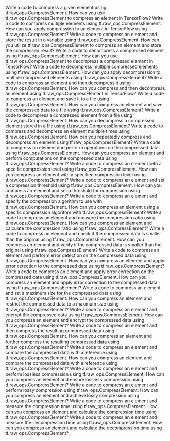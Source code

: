 Write a code to compress a given element using tf.raw_ops.CompressElement.
How can you use tf.raw_ops.CompressElement to compress an element in TensorFlow?
Write a code to compress multiple elements using tf.raw_ops.CompressElement.
How can you apply compression to an element in TensorFlow using tf.raw_ops.CompressElement?
Write a code to compress an element and store the result in a variable using tf.raw_ops.CompressElement.
How can you utilize tf.raw_ops.CompressElement to compress an element and store the compressed result?
Write a code to decompress a compressed element using tf.raw_ops.CompressElement.
How can you use tf.raw_ops.CompressElement to decompress a compressed element in TensorFlow?
Write a code to decompress multiple compressed elements using tf.raw_ops.CompressElement.
How can you apply decompression to multiple compressed elements using tf.raw_ops.CompressElement?
Write a code to compress an element and then decompress it using tf.raw_ops.CompressElement.
How can you compress and then decompress an element using tf.raw_ops.CompressElement in TensorFlow?
Write a code to compress an element and save it to a file using tf.raw_ops.CompressElement.
How can you compress an element and save the compressed data to a file using tf.raw_ops.CompressElement?
Write a code to decompress a compressed element from a file using tf.raw_ops.CompressElement.
How can you decompress a compressed element stored in a file using tf.raw_ops.CompressElement?
Write a code to compress and decompress an element multiple times using tf.raw_ops.CompressElement.
How can you repeatedly compress and decompress an element using tf.raw_ops.CompressElement?
Write a code to compress an element and perform operations on the compressed data using tf.raw_ops.CompressElement.
How can you compress an element and perform computations on the compressed data using tf.raw_ops.CompressElement?
Write a code to compress an element with a specific compression level using tf.raw_ops.CompressElement.
How can you compress an element with a specified compression level using tf.raw_ops.CompressElement?
Write a code to compress an element and set a compression threshold using tf.raw_ops.CompressElement.
How can you compress an element and set a threshold for compression using tf.raw_ops.CompressElement?
Write a code to compress an element and specify the compression algorithm to use with tf.raw_ops.CompressElement.
How can you compress an element using a specific compression algorithm with tf.raw_ops.CompressElement?
Write a code to compress an element and measure the compression ratio using tf.raw_ops.CompressElement.
How can you compress an element and calculate the compression ratio using tf.raw_ops.CompressElement?
Write a code to compress an element and check if the compressed data is smaller than the original using tf.raw_ops.CompressElement.
How can you compress an element and verify if the compressed data is smaller than the original using tf.raw_ops.CompressElement?
Write a code to compress an element and perform error detection on the compressed data using tf.raw_ops.CompressElement.
How can you compress an element and apply error detection to the compressed data using tf.raw_ops.CompressElement?
Write a code to compress an element and apply error correction on the compressed data using tf.raw_ops.CompressElement.
How can you compress an element and apply error correction to the compressed data using tf.raw_ops.CompressElement?
Write a code to compress an element and set a maximum size for the compressed data using tf.raw_ops.CompressElement.
How can you compress an element and restrict the compressed data to a maximum size using tf.raw_ops.CompressElement?
Write a code to compress an element and encrypt the compressed data using tf.raw_ops.CompressElement.
How can you compress an element and encrypt the compressed data using tf.raw_ops.CompressElement?
Write a code to compress an element and then compress the resulting compressed data using tf.raw_ops.CompressElement.
How can you compress an element and further compress the resulting compressed data using tf.raw_ops.CompressElement?
Write a code to compress an element and compare the compressed data with a reference using tf.raw_ops.CompressElement.
How can you compress an element and compare the compressed data with a reference using tf.raw_ops.CompressElement?
Write a code to compress an element and perform lossless compression using tf.raw_ops.CompressElement.
How can you compress an element and ensure lossless compression using tf.raw_ops.CompressElement?
Write a code to compress an element and perform lossy compression using tf.raw_ops.CompressElement.
How can you compress an element and achieve lossy compression using tf.raw_ops.CompressElement?
Write a code to compress an element and measure the compression time using tf.raw_ops.CompressElement.
How can you compress an element and calculate the compression time using tf.raw_ops.CompressElement?
Write a code to compress an element and measure the decompression time using tf.raw_ops.CompressElement.
How can you compress an element and calculate the decompression time using tf.raw_ops.CompressElement?